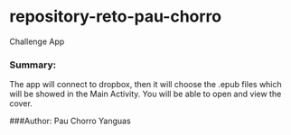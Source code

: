 # repository-reto-pau-chorro
Challenge App

### Summary:
The app will connect to dropbox, then it will choose the .epub files which will be showed in the Main Activity.
You will be able to open and view the cover.


###Author:
Pau Chorro Yanguas
